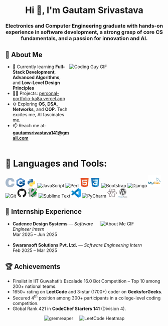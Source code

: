 
<h1 align="center">Hi 👋, I'm Gautam Srivastava</h1>
<h3 align="center">
  Electronics and Computer Engineering graduate with hands-on experience in software development, a strong grasp of core CS fundamentals, and a passion for innovation and AI.
</h3>

## 📌 About Me

<img align="right" src="https://user-images.githubusercontent.com/74038190/235224431-e8c8c12e-6826-47f1-89fb-2ddad83b3abf.gif" width="300" height="220" alt="Coding Guy GIF" />

- 🌱 Currently learning **Full-Stack Development**, **Advanced Algorithms**, and **Low-Level Design Principles**  
- 👨‍💻 Projects: [personal-portfolio-ka8a.vercel.app](https://personal-portfolio-ka8a.vercel.app)  
- ⚙️ Exploring **OS**, **DSA**, **Networks**, and **OOP**. Tech excites me, AI fascinates me.  
- 📫 Reach me at: **gautamsrivastava141@gmail.com**  
&nbsp;
&nbsp;
&nbsp;
<h1><strong>🧬 Languages and Tools:</strong></h1>
<p align="left">
  <!-- Programming Languages -->
  <img src="https://raw.githubusercontent.com/devicons/devicon/master/icons/c/c-original.svg" width="30" alt="C"/>
  <img src="https://raw.githubusercontent.com/devicons/devicon/master/icons/cplusplus/cplusplus-original.svg" width="30" alt="C++"/>
  <img src="https://raw.githubusercontent.com/devicons/devicon/master/icons/python/python-original.svg" width="30" alt="Python"/>
  <img src="https://cdn.jsdelivr.net/gh/devicons/devicon/icons/javascript/javascript-original.svg" width="30" alt="JavaScript"/>
  <img src="https://api.iconify.design/logos-perl.svg" width="30" alt="Perl"/>

  <!-- Web Technologies -->
  <img src="https://raw.githubusercontent.com/devicons/devicon/master/icons/html5/html5-original.svg" width="30" alt="HTML5"/>
  <img src="https://raw.githubusercontent.com/devicons/devicon/master/icons/css3/css3-original.svg" width="30" alt="CSS3"/>
  <img src="https://cdn.jsdelivr.net/gh/devicons/devicon/icons/bootstrap/bootstrap-plain-wordmark.svg" width="30" alt="Bootstrap"/>

  <!-- Frameworks & DB -->
  <img src="https://cdn.worldvectorlogo.com/logos/django.svg" width="30" alt="Django"/>
  <img src="https://raw.githubusercontent.com/devicons/devicon/master/icons/mysql/mysql-original-wordmark.svg" width="40" alt="MySQL"/>

  <!-- Tools -->
  <img src="https://www.vectorlogo.zone/logos/git-scm/git-scm-icon.svg" width="30" alt="Git"/>

  <img src="https://raw.githubusercontent.com/devicons/devicon/master/icons/github/github-original.svg" width="30" alt="GitHub"/>

<!-- Vim Editor -->
<img src="https://raw.githubusercontent.com/devicons/devicon/master/icons/vim/vim-original.svg" width="30" alt="Vim"/>

<!-- Sublime Text -->
<img src="https://upload.wikimedia.org/wikipedia/en/d/d2/Sublime_Text_3_logo.png" width="30" alt="Sublime Text"/>

<!-- VS Code -->
<img src="https://raw.githubusercontent.com/devicons/devicon/master/icons/vscode/vscode-original.svg" width="30" alt="VS Code"/>

<!-- PyCharm -->
<img src="https://resources.jetbrains.com/storage/products/pycharm/img/meta/pycharm_logo_300x300.png" width="30" alt="PyCharm"/>

<!-- Atom -->
<img src="https://raw.githubusercontent.com/devicons/devicon/master/icons/atom/atom-original.svg" width="30" alt="Atom"/>

<img src="https://raw.githubusercontent.com/devicons/devicon/master/icons/wordpress/wordpress-original.svg" width="30" alt="WordPress"/>

</p>
<h2>💼 Internship Experience</h2>
<img align="right" margin-right="30px" src="https://user-images.githubusercontent.com/74038190/212750672-2f3f2b50-c84f-4ed8-a60a-849ae69ff9df.gif" width="200" alt="About Me GIF" />
<ul>
  <li>
    <strong>Cadence Design Systems</strong> — <em>Software Engineer Intern</em><br>
    <span>Mar 2025 – Jun 2025</span>
  </li>
  <br>
  <li>
    <strong>Swaransoft Solutions Pvt. Ltd.</strong> — <em>Software Engineering Intern</em><br>
    <span>Feb 2025 – Mar 2025</span>
  </li>
</ul>

<h2>🏆 Achievements</h2>

<ul>
  <li>Finalist in IIT Guwahati’s Escalade 16.0 Bot Competition – Top 10 among 200+ national teams.</li>
  <li>1650+ rating on <strong>LeetCode</strong> and 3-star (1700+) coder on <strong>GeeksforGeeks</strong>.</li>
  <li>Secured 4<sup>th</sup> position among 300+ participants in a college-level coding competition.</li>
  <li>Global Rank 421 in <strong>CodeChef Starters 141</strong> (Division 4).</li>
</ul>

<div align="center">
  <img src="https://github-readme-stats.vercel.app/api/top-langs?username=gremreaper&show_icons=true&locale=en&layout=compact" alt="gremreaper" width="350"/>
  &nbsp;&nbsp;&nbsp;
<img src="https://leetcard.jacoblin.cool/Gautams_2202?ext=heatmap" alt="LeetCode Heatmap" width="400"/>
</div>

